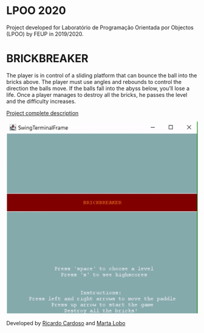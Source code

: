 # LPOO 2020
Project developed for Laboratório de Programação Orientada por Objectos (LPOO) by FEUP in 2019/2020.

# BRICKBREAKER
The player is in control of a sliding platform that can bounce the ball into the bricks above. The player must use angles and rebounds to control the direction the balls move. If the balls fall into the abyss below, you’ll lose a life. Once a player manages to destroy all the bricks, he passes the level and the difficulty increases.

[Project complete description](https://github.com/ricardofdc/LPOO_19-20/blob/master/docs/README.md)

![gif](docs/gif.gif) 

Developed by [Ricardo Cardoso](https://github.com/ricardofdc) and [Marta Lobo](https://github.com/martandradelobo)





